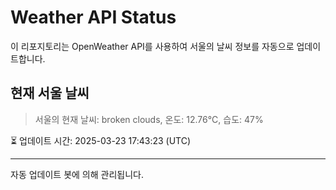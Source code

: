 
# Weather API Status

이 리포지토리는 OpenWeather API를 사용하여 서울의 날씨 정보를 자동으로 업데이트합니다.

## 현재 서울 날씨
> 서울의 현재 날씨: broken clouds, 온도: 12.76°C, 습도: 47%

⏳ 업데이트 시간: 2025-03-23 17:43:23 (UTC)

---
자동 업데이트 봇에 의해 관리됩니다.

